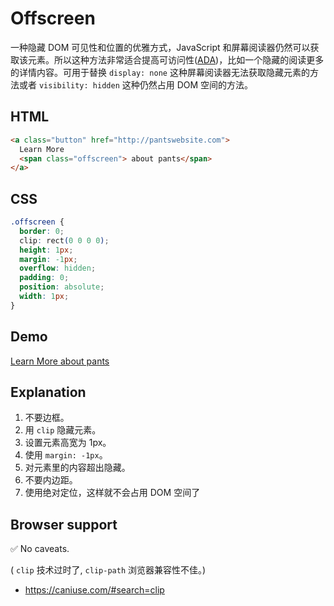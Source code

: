 # Offscreen

一种隐藏 DOM 可见性和位置的优雅方式，JavaScript 和屏幕阅读器仍然可以获取该元素。所以这种方法非常适合提高可访问性([ADA](https://adata.org/learn-about-ada))，比如一个隐藏的阅读更多的详情内容。可用于替换 `display: none` 这种屏幕阅读器无法获取隐藏元素的方法或者 `visibility: hidden` 这种仍然占用 DOM 空间的方法。

## HTML

```html
<a class="button" href="http://pantswebsite.com">
  Learn More
  <span class="offscreen"> about pants</span>
</a>
```

## CSS

```css
.offscreen {
  border: 0;
  clip: rect(0 0 0 0);
  height: 1px;
  margin: -1px;
  overflow: hidden;
  padding: 0;
  position: absolute;
  width: 1px;
}
```

## Demo

<div class="snippet-demo">
  <a class="button" href="javascript:;">
    Learn More
    <span class="offscreen"> about pants</span>
  </a>
</div>

<style>
.snippet-demo__button {
  -webkit-appearance: none;
  appearance: none;
  background-color: #7983ff;
  border: none;
  border-radius: 0.25rem;
  color: #fff;
  cursor: pointer;
  display: inline-block;
  font-family: sans-serif;
  font-size: 1rem;
  padding: 0.8rem 1rem;
  text-align: center;
  text-decoration: none;
  transition: background-color 0.3s;
  width: auto;
}
.snippet-demo__button:hover { background-color: #717aef; }
.snippet-demo__offscreen {
  border: 0;
  clip: rect(0 0 0 0);
  height: 1px;
  width: 1px;
  margin: -1px;
  overflow: hidden;
  padding: 0;
  position: absolute;
}
</style>

## Explanation

1.  不要边框。
2.  用 `clip` 隐藏元素。
3.  设置元素高宽为 1px。
4.  使用 `margin: -1px`。
5.  对元素里的内容超出隐藏。
6.  不要内边距。
7.  使用绝对定位，这样就不会占用 DOM 空间了

## Browser support

<span class="snippet__support-note">✅ No caveats.</span>

( `clip` 技术过时了, `clip-path` 浏览器兼容性不佳。)

- https://caniuse.com/#search=clip

<!-- tags: layout, visual -->
